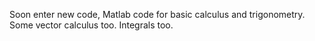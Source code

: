 Soon enter new code, Matlab code for basic calculus and trigonometry. Some vector calculus too. Integrals too.
